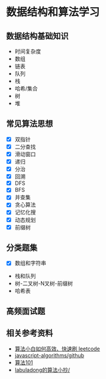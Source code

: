 # 数据结构和算法学习


## 数据结构基础知识

- 时间复杂度
- 数组
- 链表
- 队列
- 栈
- 哈希/集合
- 树
- 堆



## 常见算法思想

- [x] 双指针
- [x] 二分查找
- [x] 滑动窗口
- [x] 递归
- [x] 分治
- [x] 回溯
- [x] DFS
- [x] BFS
- [x] 并查集
- [x] 贪心算法
- [x] 记忆化搜
- [x] 动态规划
- [x] 前缀树

## 分类题集

- [x] 数组和字符串
- 栈和队列
- 树-二叉树-N叉树-前缀树
- 哈希表

## 高频面试题





## 相关参考资料

- [算法小白如何高效、快速刷 leetcode](https://juejin.cn/post/6844904187247984654)
- [javascript-algorithms/github](https://github.com/trekhleb/javascript-algorithms)
- [算法101](https://101.zoo.team/)
- [labuladong的算法小抄/](https://github.com/labuladong/fucking-algorithm)